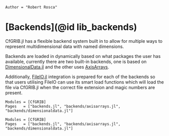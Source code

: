 ```@meta
Author = "Robert Rosca"
```

# [Backends](@id lib_backends)

CfGRIB.jl has a flexible backend system built in to allow for multiple ways to
represent multidimensional data with named dimensions.

Backends are loaded in dynamically based on what packages the user has
available, currently there are two built-in backends, one is based on
[DimensionalData.jl](https://github.com/rafaqz/DimensionalData.jl) and the other
uses [AxisArrays](https://github.com/JuliaArrays/AxisArrays.jl).

Additionally, [FileIO.jl](https://github.com/JuliaIO/FileIO.jl) integration is
prepared for each of the backends so that users utilising FileIO can use its
smart load functions which will load the file via CfGRIB.jl when the correct
file extension and magic numbers are present.

```@index
Modules = [CfGRIB]
Pages   = ["backends.jl", "backends/axisarrays.jl", "backends/dimensionaldata.jl"]
```

```@autodocs
Modules = [CfGRIB]
Pages   = ["backends.jl", "backends/axisarrays.jl", "backends/dimensionaldata.jl"]
```
